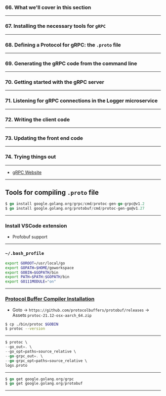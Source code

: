 ### 66. What we'll cover in this section
***
### 67. Installing the necessary tools for `gRPC`
***
### 68. Defining a Protocol for gRPC: the `.proto` file
***
### 69. Generating the gRPC code from the command line
***
### 70. Getting started with the gRPC server
***
### 71. Listening for gRPC connections in the Logger microservice
***
### 72. Writing the client code
***
### 73. Updating the front end code
***
### 74. Trying things out

***

* [gRPC Website](https://grpc.io/)

***

## Tools for compiling `.proto` file
```go
$ go install google.golang.org/grpc/cmd/protoc-gen-go-grpc@v1.2
$ go install google.golang.org/protobuf/cmd/protoc-gen-go@v1.27
```

***

### Install VSCode extension 
* Profobuf support

***

### `~/.bash_profile`

```bash
export GOROOT=/usr/local/go
export GOPATH=$HOME/goworkspace
export GOBIN=$GOPATH/bin
export PATH=$PATH:$GOPATH/bin
export GO111MODULE="on"
```

***

### [Protocol Buffer Compiler Installation](https://grpc.io/docs/protoc-installation/)

* Goto -> `https://github.com/protocolbuffers/protobuf/releases` -> Assets `protoc-21.12-osx-aarch_64.zip`

```bash
$ cp ./bin/protoc $GOBIN
$ protoc --version
```

***

```go
$ protoc \ 
--go_out=. \ 
--go_opt=paths=source_relative \
--go-grpc_out=. \
--go-grpc_opt=paths=source_relative \ 
logs.proto
```

***

```go
$ go get google.golang.org/grpc
$ go get google.golang.org/protobuf
```

***
